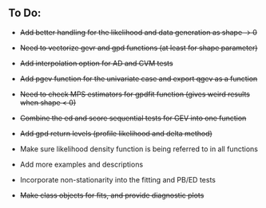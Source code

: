 ## **To Do:** ##

* ~~Add better handling for the likelihood and data generation as shape -> 0~~

* ~~Need to vectorize gevr and gpd functions (at least for shape parameter)~~

* ~~Add interpolation option for AD and CVM tests~~

* ~~Add pgev function for the univariate case and export qgev as a function~~

* ~~Need to check MPS estimators for gpdfit function (gives weird results when shape < 0)~~

* ~~Combine the ed and score sequential tests for GEV into one function~~

* ~~Add gpd return levels (profile likelihood and delta method)~~

* Make sure likelihood density function is being referred to in all functions

* Add more examples and descriptions

* Incorporate non-stationarity into the fitting and PB/ED tests

* ~~Make class objects for fits, and provide diagnostic plots~~